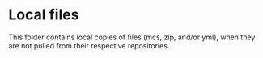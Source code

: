 # Local files

This folder contains local copies of files (mcs, zip, and/or yml), when they are not pulled from their respective repositories.